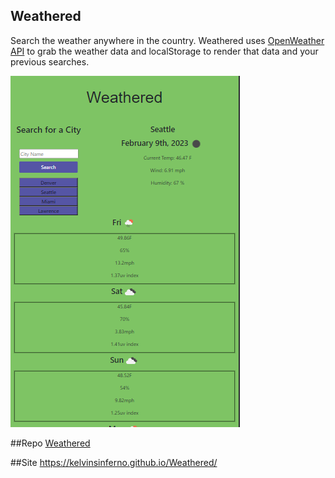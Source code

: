 ## Weathered
Search the weather anywhere in the country. Weathered uses <a href="https://openweathermap.org/">OpenWeather API</a> to grab the weather data and localStorage to render that data and your previous searches. 

<img src="./assets\css\Screenshot 2023-02-09 215559.png">

##Repo
<a href="https://github.com/kelvinsinferno/Weathered">Weathered</a>

##Site
<a href="https://kelvinsinferno.github.io/Weathered/">https://kelvinsinferno.github.io/Weathered/</a>